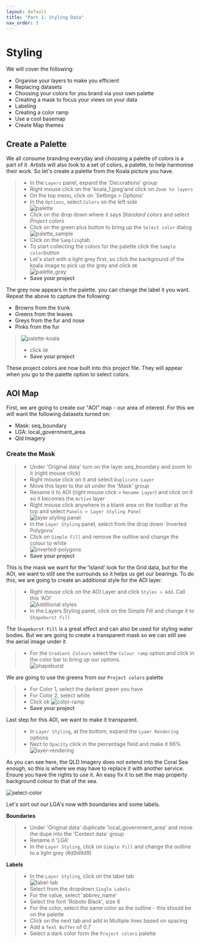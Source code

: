 ```yaml
---
layout: default
title: "Part 1: Styling Data"
nav_order: 3
---
```


# Styling
We will cover the following:

- Organise your layers to make you efficient
- Replacing datasets
- Choosing your colors for you brand via your own palette
- Creating a mask to focus your views on your data
- Labeling
- Creating a color ramp
- Use a cool basemap
- Create Map themes 

## Create a Palette
We all consume branding everyday and choosing a palette of colors is a part of it. Artists will also look to a set of colors, a palette, to help harmonise their work. So let's create a palette from the Koala picture you have.  

> - In the `Layers` panel, expand the 'Decorations' group  
> - Right mouse click on the 'koala_1.jpeg'and click on `Zoom to layers`  
> - On the top menu, click on `Settings > Options'  
> - In the `Options`, select `Colors` on the left side  
>  ![palette](../media/palette3.png)  
> - Click on the drop down where it says *Standard colors* and select *Project colors*  
> - Click on the green plus button to bring up the `Select color` dialog
> ![palette_sample](../media/palette_sample.png)  
> - Click on the `Sampling`tab  
> - To start collecting the colors for the palette click the `Sample color`button  
> - Let's start with a light grey first, so click the background of the koala image to pick up the grey and click `OK`  
> ![palette_grey](../media/palette_grey.png)
> - **Save your project**  

The grey now appears in the palette. you can change the label it you want. Repeat the above to capture the following:

- Browns from the trunk
- Greens from the leaves
- Greys from the fur and nose
- Pinks from the fur
> ![palette-koala](../media/palette-koala.png)  
> - click `OK`  
> - **Save your project**  

These project colors are now built into this project file. They will appear when you go to the palette option to select colors. 

## AOI Map
First, we are going to create our "AOI" map - our area of interest. For this we will want the following datasets turned on:  

- Mask: seq_boundary  
- LGA: local_government_area  
- Qld Imagery

### Create the Mask

> - Under 'Original data' turn on the layer seq_boundary and zoom to it (right mouse click)
> - Right mouse click on it and select `Duplicate Layer`  
> - Move this layer to the sit under the 'Mask' group  
> - Rename it to AOI (right mouse click > `Rename Layer`) and click on it so it becomes the `Active` layer  
> - Right mouse click anywhere in a blank area on the toolbar at the top and select `Panels > Layer Styling Panel`  
> ![layer styling panel](../media/layer-styling-panel.png)  
> - In the `Layer Styling` panel, select from the drop down `Inverted Polygons'  
> - Click on `Simple Fill` and remove the outline and change the colour to white  
> ![inverted-polygons](../media/inverted-polygons.png)
> - **Save your project**  

This is the mask we want for the 'Island' look for the Grid data, but for the AOI, we want to still see the surrounds so it helps us get our bearings. To do this, we are going to create an additional style for the AOI layer.  

> - Right mouse click on the AOI Layer and click `Styles > Add`. Call this 'AOI'   
> ![Additional styles](../media/styles-add.png)  
> - In the Layers Styling panel, click on the Simple Fill and change it to `Shapeburst Fill`

The `Shapeburst Fill` is a great effect and can also be used for styling water bodies. But we are going to create a transparent mask so we can still see the aerial image under it 
> - For the `Gradient Colours` select the `Colour ramp` option and click in the color bar to bring up our options.  
> ![shapeburst](../media/shapeburst.png)  

We are going to use the greens from our `Project colors` palette  

> - For Color 1, select the darkest green you have  
> - For Color 2, select white  
> - Click ok
> ![color-ramp](../media/color-ramp2.png)  
> - **Save your project**  

Last step for this AOI, we want to make it transparent.  

> - In `Layer Styling`, at the bottom, expand the `Lyaer Rendering` options  
> - Nect to `Opacity` click in the percentage field and make it 66%  
>  ![layer-rendering](../media/layer-rendering.png)  

As you can see here, the QLD Imagery does not extend into the Coral Sea enough, so this is where we may have to replace it with another service. Ensure you have the rights to use it. An easy fix it to set the map property background colour to that of the sea. 

![select-color](../media/select-color.png)

Let's sort out our LGA's now with boundaries and some labels.  

**Boundaries**  

> - Under 'Original data' duplicate 'local_government_area' and move the dupe into the 'Context data' group
> - Rename it 'LGA'
> - In the `Layer Styling`, click on `Simple Fill` and change the outline to a light grey (#d9d9d9)

**Labels**

> - In the `Layer Styling`, click on the label tab  
> ![label-tab](../media/label-tab.png)  
> - Select from the dropdown `Single Labels`  
> - For the value, select 'abbrev_name'  
> - Select the font 'Roboto Black', size 6  
> - For the color, select the same color as the outline - this should be on the palette  
> - Click on the next tab and add in Multiple lines based on spacing  
> - Add a `Text Buffer` of 0.7  
> - Select a dark color form the `Project colors` palette  




